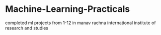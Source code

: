 # Machine-Learning-Practicals
completed ml projects from 1-12 in manav rachna international institute of research and studies  
